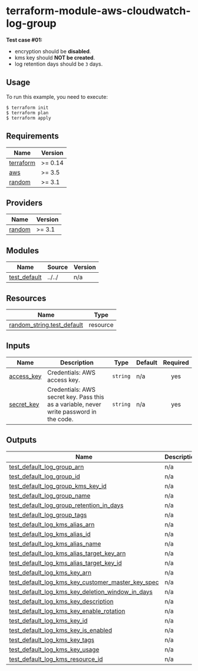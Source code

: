 # terraform-module-aws-cloudwatch-log-group

**Test case #01:**

- encryption should be **disabled**.
- kms key should **NOT be created**.
- log retention days should be `3` days.

## Usage

To run this example, you need to execute:

```
$ terraform init
$ terraform plan
$ terraform apply
```

<!-- BEGINNING OF PRE-COMMIT-TERRAFORM DOCS HOOK -->
## Requirements

| Name | Version |
|------|---------|
| <a name="requirement_terraform"></a> [terraform](#requirement\_terraform) | >= 0.14 |
| <a name="requirement_aws"></a> [aws](#requirement\_aws) | >= 3.5 |
| <a name="requirement_random"></a> [random](#requirement\_random) | >= 3.1 |

## Providers

| Name | Version |
|------|---------|
| <a name="provider_random"></a> [random](#provider\_random) | >= 3.1 |

## Modules

| Name | Source | Version |
|------|--------|---------|
| <a name="module_test_default"></a> [test\_default](#module\_test\_default) | ../../ | n/a |

## Resources

| Name | Type |
|------|------|
| [random_string.test_default](https://registry.terraform.io/providers/hashicorp/random/latest/docs/resources/string) | resource |

## Inputs

| Name | Description | Type | Default | Required |
|------|-------------|------|---------|:--------:|
| <a name="input_access_key"></a> [access\_key](#input\_access\_key) | Credentials: AWS access key. | `string` | n/a | yes |
| <a name="input_secret_key"></a> [secret\_key](#input\_secret\_key) | Credentials: AWS secret key. Pass this as a variable, never write password in the code. | `string` | n/a | yes |

## Outputs

| Name | Description |
|------|-------------|
| <a name="output_test_default_log_group_arn"></a> [test\_default\_log\_group\_arn](#output\_test\_default\_log\_group\_arn) | n/a |
| <a name="output_test_default_log_group_id"></a> [test\_default\_log\_group\_id](#output\_test\_default\_log\_group\_id) | n/a |
| <a name="output_test_default_log_group_kms_key_id"></a> [test\_default\_log\_group\_kms\_key\_id](#output\_test\_default\_log\_group\_kms\_key\_id) | n/a |
| <a name="output_test_default_log_group_name"></a> [test\_default\_log\_group\_name](#output\_test\_default\_log\_group\_name) | n/a |
| <a name="output_test_default_log_group_retention_in_days"></a> [test\_default\_log\_group\_retention\_in\_days](#output\_test\_default\_log\_group\_retention\_in\_days) | n/a |
| <a name="output_test_default_log_group_tags"></a> [test\_default\_log\_group\_tags](#output\_test\_default\_log\_group\_tags) | n/a |
| <a name="output_test_default_log_kms_alias_arn"></a> [test\_default\_log\_kms\_alias\_arn](#output\_test\_default\_log\_kms\_alias\_arn) | n/a |
| <a name="output_test_default_log_kms_alias_id"></a> [test\_default\_log\_kms\_alias\_id](#output\_test\_default\_log\_kms\_alias\_id) | n/a |
| <a name="output_test_default_log_kms_alias_name"></a> [test\_default\_log\_kms\_alias\_name](#output\_test\_default\_log\_kms\_alias\_name) | n/a |
| <a name="output_test_default_log_kms_alias_target_key_arn"></a> [test\_default\_log\_kms\_alias\_target\_key\_arn](#output\_test\_default\_log\_kms\_alias\_target\_key\_arn) | n/a |
| <a name="output_test_default_log_kms_alias_target_key_id"></a> [test\_default\_log\_kms\_alias\_target\_key\_id](#output\_test\_default\_log\_kms\_alias\_target\_key\_id) | n/a |
| <a name="output_test_default_log_kms_key_arn"></a> [test\_default\_log\_kms\_key\_arn](#output\_test\_default\_log\_kms\_key\_arn) | n/a |
| <a name="output_test_default_log_kms_key_customer_master_key_spec"></a> [test\_default\_log\_kms\_key\_customer\_master\_key\_spec](#output\_test\_default\_log\_kms\_key\_customer\_master\_key\_spec) | n/a |
| <a name="output_test_default_log_kms_key_deletion_window_in_days"></a> [test\_default\_log\_kms\_key\_deletion\_window\_in\_days](#output\_test\_default\_log\_kms\_key\_deletion\_window\_in\_days) | n/a |
| <a name="output_test_default_log_kms_key_description"></a> [test\_default\_log\_kms\_key\_description](#output\_test\_default\_log\_kms\_key\_description) | n/a |
| <a name="output_test_default_log_kms_key_enable_rotation"></a> [test\_default\_log\_kms\_key\_enable\_rotation](#output\_test\_default\_log\_kms\_key\_enable\_rotation) | n/a |
| <a name="output_test_default_log_kms_key_id"></a> [test\_default\_log\_kms\_key\_id](#output\_test\_default\_log\_kms\_key\_id) | n/a |
| <a name="output_test_default_log_kms_key_is_enabled"></a> [test\_default\_log\_kms\_key\_is\_enabled](#output\_test\_default\_log\_kms\_key\_is\_enabled) | n/a |
| <a name="output_test_default_log_kms_key_tags"></a> [test\_default\_log\_kms\_key\_tags](#output\_test\_default\_log\_kms\_key\_tags) | n/a |
| <a name="output_test_default_log_kms_key_usage"></a> [test\_default\_log\_kms\_key\_usage](#output\_test\_default\_log\_kms\_key\_usage) | n/a |
| <a name="output_test_default_log_kms_resource_id"></a> [test\_default\_log\_kms\_resource\_id](#output\_test\_default\_log\_kms\_resource\_id) | n/a |
<!-- END OF PRE-COMMIT-TERRAFORM DOCS HOOK -->
